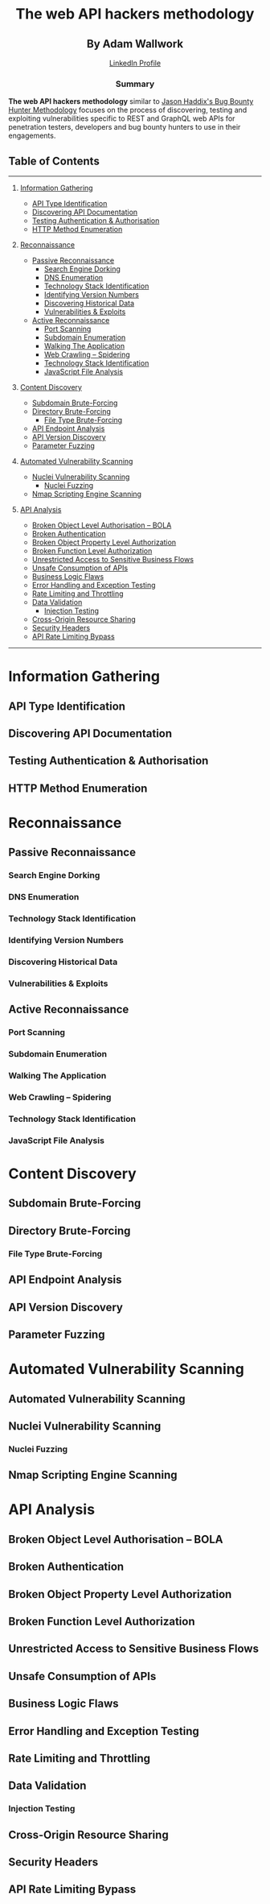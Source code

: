 <h1 align="center">The web API hackers methodology</h1>
<h2 align="center">By Adam Wallwork</h2>
<p align="center"><a href="https://www.linkedin.com/in/adam-wallwork-aab4861a6">LinkedIn Profile</a></p>

<h3 align="center">Summary</h3>

**The web API hackers methodology** similar to [Jason Haddix's Bug Bounty Hunter Methodology](https://jasonhaddix.gumroad.com/l/lycucs) focuses on the process of discovering, testing and exploiting vulnerabilities specific to REST and GraphQL web APIs for penetration testers, developers and bug bounty hunters to use in their engagements.

## Table of Contents

-----------------

1. [Information Gathering](#information-gathering)
   - [API Type Identification](#api-type-identification)
   - [Discovering API Documentation](#discovering-api-documentation)
   - [Testing Authentication & Authorisation](#testing-authentication--authorisation)
   - [HTTP Method Enumeration](#http-method-enumeration)

2. [Reconnaissance](#reconnaissance)
   - [Passive Reconnaissance](#passive-reconnaissance)
      - [Search Engine Dorking](#search-engine-dorking)
      - [DNS Enumeration](#dns-enumeration)
      - [Technology Stack Identification](#technology-stack-identification)
      - [Identifying Version Numbers](#identifying-version-numbers)
      - [Discovering Historical Data](#discovering-historical-data)
      - [Vulnerabilities & Exploits](#vulnerabilities--exploits)
   - [Active Reconnaissance](#active-reconnaissance)
      - [Port Scanning](#port-scanning)
      - [Subdomain Enumeration](#subdomain-enumeration)
      - [Walking The Application](#walking-the-application)
      - [Web Crawling – Spidering](#web-crawling--spidering)
      - [Technology Stack Identification](#technology-stack-identification-1)
      - [JavaScript File Analysis](#javascript-file-analysis)

3. [Content Discovery](#content-discovery)
   - [Subdomain Brute-Forcing](#subdomain-brute-forcing)
   - [Directory Brute-Forcing](#directory-brute-forcing)
      - [File Type Brute-Forcing](#file-type-brute-forcing)
   - [API Endpoint Analysis](#api-endpoint-analysis)
   - [API Version Discovery](#api-version-discovery)
   - [Parameter Fuzzing](#parameter-fuzzing)

4. [Automated Vulnerability Scanning](#automated-vulnerability-scanning)
   - [Nuclei Vulnerability Scanning](#nuclei-vulnerability-scanning)
      - [Nuclei Fuzzing](#nuclei-fuzzing)
   - [Nmap Scripting Engine Scanning](#nmap-scripting-engine-scanning)

6. [API Analysis](#api-analysis)
   - [Broken Object Level Authorisation – BOLA](#broken-object-level-authorisation--bola)
   - [Broken Authentication](#broken-authentication)
   - [Broken Object Property Level Authorization](#broken-object-property-level-authorization)
   - [Broken Function Level Authorization](#broken-function-level-authorization)
   - [Unrestricted Access to Sensitive Business Flows](#unrestricted-access-to-sensitive-business-flows)
   - [Unsafe Consumption of APIs](#unsafe-consumption-of-apis)
   - [Business Logic Flaws](#business-logic-flaws)
   - [Error Handling and Exception Testing](#error-handling-and-exception-testing)
   - [Rate Limiting and Throttling](#rate-limiting-and-throttling)
   - [Data Validation](#data-validation)
      - [Injection Testing](#injection-testing)
   - [Cross-Origin Resource Sharing](#cross-origin-resource-sharing)
   - [Security Headers](#security-headers)
   - [API Rate Limiting Bypass](#api-rate-limiting-bypass)

-----------------

# Information Gathering
## API Type Identification
## Discovering API Documentation
## Testing Authentication & Authorisation
## HTTP Method Enumeration

# Reconnaissance
## Passive Reconnaissance
### Search Engine Dorking
### DNS Enumeration
### Technology Stack Identification
### Identifying Version Numbers
### Discovering Historical Data
### Vulnerabilities & Exploits
## Active Reconnaissance
### Port Scanning
### Subdomain Enumeration
### Walking The Application
### Web Crawling – Spidering
### Technology Stack Identification
### JavaScript File Analysis

# Content Discovery
## Subdomain Brute-Forcing
## Directory Brute-Forcing
### File Type Brute-Forcing
## API Endpoint Analysis
## API Version Discovery
## Parameter Fuzzing

# Automated Vulnerability Scanning
## Automated Vulnerability Scanning
## Nuclei Vulnerability Scanning
### Nuclei Fuzzing
## Nmap Scripting Engine Scanning

# API Analysis
## Broken Object Level Authorisation – BOLA
## Broken Authentication
## Broken Object Property Level Authorization
## Broken Function Level Authorization
## Unrestricted Access to Sensitive Business Flows
## Unsafe Consumption of APIs
## Business Logic Flaws
## Error Handling and Exception Testing
## Rate Limiting and Throttling
## Data Validation
### Injection Testing
## Cross-Origin Resource Sharing
## Security Headers
## API Rate Limiting Bypass
